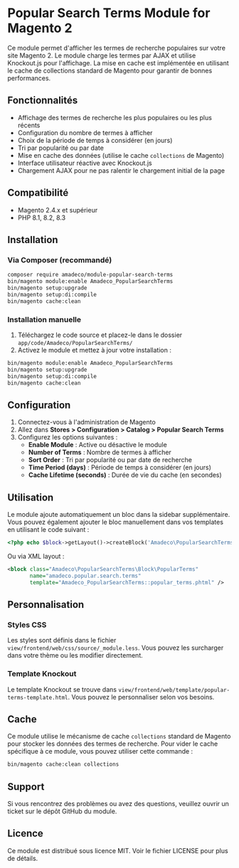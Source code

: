 # Popular Search Terms Module for Magento 2

Ce module permet d'afficher les termes de recherche populaires sur votre site Magento 2.
Le module charge les termes par AJAX et utilise Knockout.js pour l'affichage.
La mise en cache est implémentée en utilisant le cache de collections standard de Magento pour garantir de bonnes performances.

## Fonctionnalités

- Affichage des termes de recherche les plus populaires ou les plus récents
- Configuration du nombre de termes à afficher
- Choix de la période de temps à considérer (en jours)
- Tri par popularité ou par date
- Mise en cache des données (utilise le cache `collections` de Magento)
- Interface utilisateur réactive avec Knockout.js
- Chargement AJAX pour ne pas ralentir le chargement initial de la page

## Compatibilité

- Magento 2.4.x et supérieur
- PHP 8.1, 8.2, 8.3

## Installation

### Via Composer (recommandé)

```bash
composer require amadeco/module-popular-search-terms
bin/magento module:enable Amadeco_PopularSearchTerms
bin/magento setup:upgrade
bin/magento setup:di:compile
bin/magento cache:clean
```

### Installation manuelle

1. Téléchargez le code source et placez-le dans le dossier `app/code/Amadeco/PopularSearchTerms/`
2. Activez le module et mettez à jour votre installation :

```bash
bin/magento module:enable Amadeco_PopularSearchTerms
bin/magento setup:upgrade
bin/magento setup:di:compile
bin/magento cache:clean
```

## Configuration

1. Connectez-vous à l'administration de Magento
2. Allez dans **Stores > Configuration > Catalog > Popular Search Terms**
3. Configurez les options suivantes :
   - **Enable Module** : Active ou désactive le module
   - **Number of Terms** : Nombre de termes à afficher
   - **Sort Order** : Tri par popularité ou par date de recherche
   - **Time Period (days)** : Période de temps à considérer (en jours)
   - **Cache Lifetime (seconds)** : Durée de vie du cache (en secondes)

## Utilisation

Le module ajoute automatiquement un bloc dans la sidebar supplémentaire. Vous pouvez également ajouter le bloc manuellement dans vos templates en utilisant le code suivant :

```php
<?php echo $block->getLayout()->createBlock('Amadeco\PopularSearchTerms\Block\PopularTerms')->setTemplate('Amadeco_PopularSearchTerms::popular_terms.phtml')->toHtml(); ?>
```

Ou via XML layout :

```xml
<block class="Amadeco\PopularSearchTerms\Block\PopularTerms"
       name="amadeco.popular.search.terms"
       template="Amadeco_PopularSearchTerms::popular_terms.phtml" />
```

## Personnalisation

### Styles CSS

Les styles sont définis dans le fichier `view/frontend/web/css/source/_module.less`. Vous pouvez les surcharger dans votre thème ou les modifier directement.

### Template Knockout

Le template Knockout se trouve dans `view/frontend/web/template/popular-terms-template.html`. Vous pouvez le personnaliser selon vos besoins.

## Cache

Ce module utilise le mécanisme de cache `collections` standard de Magento pour stocker les données des termes de recherche. Pour vider le cache spécifique à ce module, vous pouvez utiliser cette commande :

```bash
bin/magento cache:clean collections
```

## Support

Si vous rencontrez des problèmes ou avez des questions, veuillez ouvrir un ticket sur le dépôt GitHub du module.

## Licence

Ce module est distribué sous licence MIT. Voir le fichier LICENSE pour plus de détails.